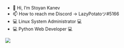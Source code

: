 - 👋 Hi, I’m Stoyan Kanev
- 📫 How to reach me Discord -> LazyPotatoツ#5166
- 💻 Linux System Administrator 💻
- 💻 Python Web Developer 💻
<!---
LazyPotato02/LazyPotato02 is a ✨ special ✨ repository because its `README.md` (this file) appears on your GitHub profile.
You can click the Preview link to take a look at your changes.
--->
<picture>
<source 
  srcset="https://github-readme-stats.vercel.app/api?username=LazyPotato02&show_icons=true&theme=dark"
  media="(prefers-color-scheme: dark)"
/>
<source
  srcset="https://github-readme-stats.vercel.app/api?username=LazyPotato02&show_icons=true"
  media="(prefers-color-scheme: light), (prefers-color-scheme: no-preference)"
/>
<img src="https://github-readme-stats.vercel.app/api?username=LazyPotato02&show_icons=true" />
</picture>
